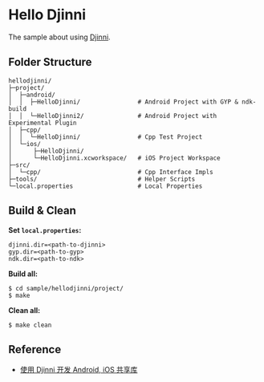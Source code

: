 
# Hello Djinni

The sample about using [Djinni](https://github.com/dropbox/djinni).

## Folder Structure

```
hellodjinni/
├─project/
│  ├─android/
│  │  ├─HelloDjinni/                # Android Project with GYP & ndk-build
│  │  └─HelloDjinni2/               # Android Project with Experimental Plugin
│  ├─cpp/
│  │  └─HelloDjinni/                # Cpp Test Project
│  └─ios/
│      ├─HelloDjinni/
│      └─HelloDjinni.xcworkspace/   # iOS Project Workspace
├─src/
│  └─cpp/                           # Cpp Interface Impls
├─tools/                            # Helper Scripts
└─local.properties                  # Local Properties
```

## Build & Clean

**Set `local.properties`:**

```
djinni.dir=<path-to-djinni>
gyp.dir=<path-to-gyp>
ndk.dir=<path-to-ndk>
```

**Build all:**

```
$ cd sample/hellodjinni/project/
$ make
```

**Clean all:**

```
$ make clean
```

## Reference

* [使用 Djinni 开发 Android, iOS 共享库](http://eevee.cc/2016/05/06/using-djinni/)
